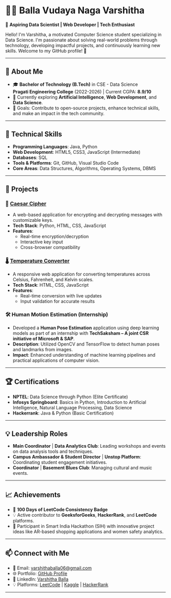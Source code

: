 # 👩‍💻 Balla Vudaya Naga Varshitha

🌟 **Aspiring Data Scientist | Web Developer | Tech Enthusiast**

Hello! I'm Varshitha, a motivated Computer Science student specializing in Data Science. I'm passionate about solving real-world problems through technology, developing impactful projects, and continuously learning new skills. Welcome to my GitHub profile! 🚀

---

## 🌟 **About Me**
- 🎓 **Bachelor of Technology (B.Tech)** in CSE - Data Science  
  **Pragati Engineering College** (2022-2026) | Current CGPA: **8.9/10**  
- 🌱 Currently exploring **Artificial Intelligence**, **Web Development**, and **Data Science**.  
- 🎯 Goals: Contribute to open-source projects, enhance technical skills, and make an impact in the tech community.  


---

## 🔧 **Technical Skills**
- **Programming Languages**: Java, Python  
- **Web Development**: HTML5, CSS3, JavaScript (Intermediate)  
- **Databases**: SQL  
- **Tools & Platforms**: Git, GitHub, Visual Studio Code  
- **Core Areas**: Data Structures, Algorithms, Operating Systems, DBMS  

---

## 💼 **Projects**
### 🔐 [Caesar Cipher](https://varshitha-balla.github.io/Caeser-Cipher/)
- A web-based application for encrypting and decrypting messages with customizable keys.  
- **Tech Stack**: Python, HTML, CSS, JavaScript  
- **Features**:  
  - Real-time encryption/decryption  
  - Interactive key input  
  - Cross-browser compatibility  

### 🌡️ [Temperature Converter](https://github.com/Varshitha-Balla/Temperature-Converter)
- A responsive web application for converting temperatures across Celsius, Fahrenheit, and Kelvin scales.  
- **Tech Stack**: HTML, CSS, JavaScript  
- **Features**:  
  - Real-time conversion with live updates  
  - Input validation for accurate results  

### 🛠️ **Human Motion Estimation** (Internship)
- Developed a **Human Pose Estimation** application using deep learning models as part of an internship with **TechSaksham – A joint CSR initiative of Microsoft & SAP**.  
- **Description**: Utilized OpenCV and TensorFlow to detect human poses and landmarks from images.  
- **Impact**: Enhanced understanding of machine learning pipelines and practical applications of computer vision.  

---

## 🏆 **Certifications**
- **NPTEL**: Data Science through Python (Elite Certificate)  
- **Infosys Springboard**: Basics in Python, Introduction to Artificial Intelligence, Natural Language Processing, Data Science  
- **Hackerrank**: Java & Python (Basic Certification)  

---

## 💡 **Leadership Roles**
- **Main Coordinator** | **Data Analytics Club**: Leading workshops and events on data analysis tools and techniques.  
- **Campus Ambassador & Student Director** | **Unstop Platform**: Coordinating student engagement initiatives.  
- **Coordinator** | **Basement Blues Club**: Managing cultural and music events.  

---

## 📈 **Achievements**
- 🏅 **100 Days of LeetCode Consistency Badge**  
- 💡 Active contributor to **GeeksforGeeks**, **HackerRank**, and **LeetCode** platforms.  
- 🌟 Participant in Smart India Hackathon (SIH) with innovative project ideas like AR-based shopping applications and women safety analytics.  

---

## 📫 **Connect with Me**
- 📧 Email: [varshithaballa06@gmail.com](mailto:varshithaballa06@gmail.com)  
- 🌐 Portfolio: [GitHub Profile](https://github.com/Varshitha-Balla)  
- 💼 LinkedIn: [Varshitha Balla](https://www.linkedin.com/in/varshithaballa/)  
- 💡 Platforms: [LeetCode](https://leetcode.com/u/Varshitha_Balla/) | [Kaggle](https://www.kaggle.com/shivakr0508) | [HackerRank](https://www.hackerrank.com/shivakrishnabee1)  

---




